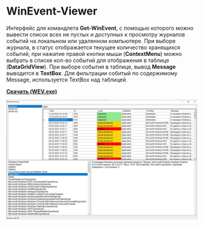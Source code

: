 # WinEvent-Viewer

Интерфейс для командлета **Get-WinEvent**, с помощью которого можно вывести список всех не пустых и доступных к просмотру журналов событий на локальном или удаленном компьютере. При выборе журнала, в статус отображается текущее количество хранящихся событий, при нажатие правой кнопки мыши (**ContextMenu**) можно выбрать в списке кол-во событий для отображения в таблице (**DataGridView**). При выборе события в таблице, вывод **Message** выводится в **TextBox**. Для фильтрации собитый по содержимому Message, используется TextBox над таблицей.

**[Скачать (WEV.exe)](https://github.com/Lifailon/WinEvent-Viewer/releases)**

![Image alt](https://github.com/Lifailon/WinEvent-Viewer/blob/rsa/Screen/Interface.jpg)

